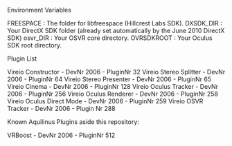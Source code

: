 
Environment Variables

FREESPACE : The folder for libfreespace (Hillcrest Labs SDK).
DXSDK_DIR : Your DirectX SDK folder (already set automatically by the June 2010 DirectX SDK)
osvr_DIR : Your OSVR core directory.
OVRSDKROOT : Your Oculus SDK root directory.


Plugin List

Vireio Constructor - DevNr 2006 - PluginNr 32
Vireio Stereo Splitter - DevNr 2006 - PluginNr 64
Vireio Stereo Presenter - DevNr 2006 - PluginNr 65
Vireio Cinema - DevNr 2006 - PluginNr 128
Vireio Oculus Tracker - DevNr 2006 - PluginNr 256
Vireio Oculus Renderer - DevNr 2006 - PluginNr 258
Vireio Oculus Direct Mode - DevNr 2006 - PluginNr 259
Vireio OSVR Tracker - DevNr 2006 - Plugin Nr 288

Known Aquilinus Plugins aside this repository:

VRBoost - DevNr 2006 - PluginNr 512